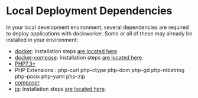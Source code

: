 # Local Deployment Dependencies
In your local development environment, several dependencies are required to deploy applications with dockworker. Some or all of these may already be installed in your environment:

* [docker](https://www.docker.com): Installation steps [are located here](https://docs.docker.com/install/).
* [docker-compose](https://docs.docker.com/compose/): Installation steps [are located here](https://docs.docker.com/compose/install/).
* [PHP7.3+](https://php.org/)
* PHP Extensions : php-curl php-ctype php-dom php-gd php-mbstring php-posix php-yaml php-zip
* [composer](https://getcomposer.org/)
* [jq](https://stedolan.github.io/jq/): Installation steps [are located here](https://stedolan.github.io/jq/download/).
